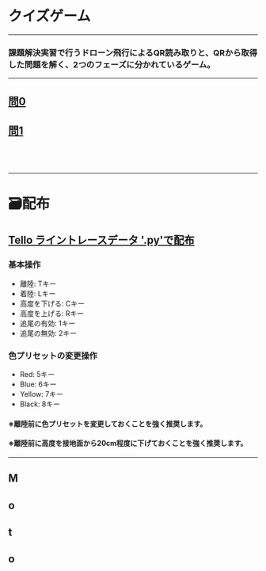 # クイズゲーム


---


### 課題解決実習で行うドローン飛行によるQR読み取りと、QRから取得した問題を解く、2つのフェーズに分かれているゲーム。

---

## <a href="#home/000">問0</a><br>
## <a href="#home/001">問1</a><br>
## <a style="Display:none;" href="#work/thu-quiz-game/352">問2</a><br>

---

# 🗃️配布


## <a href="https://github.com/MotoYucchi/YYMarkdownSimplePages/blob/main/public/downloads/drone_linetrace_advanced.py">Tello ライントレースデータ '.py'で配布</a><br>
### 基本操作
- 離陸: Tキー
- 着陸: Lキー
- 高度を下げる: Cキー
- 高度を上げる: Rキー
- 追尾の有効: 1キー
- 追尾の無効: 2キー

### 色プリセットの変更操作
- Red: 5キー
- Blue: 6キー
- Yellow: 7キー
- Black: 8キー
####  ※離陸前に色プリセットを変更しておくことを強く推奨します。
####  ※離陸前に高度を接地面から20cm程度に下げておくことを強く推奨します。

---

M
---
o
---
t
---
o
---
